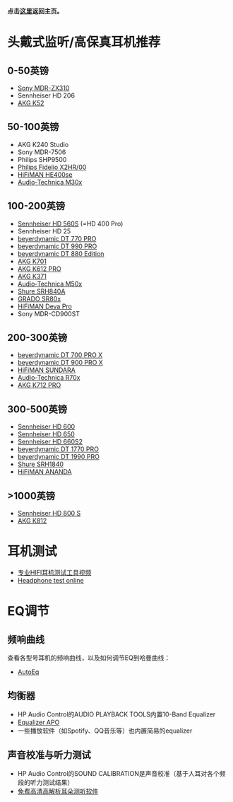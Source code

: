 **点击[这里](https://lambdacdm.github.io/Music-Laboratory/)返回主页。**

# 头戴式监听/高保真耳机推荐

## 0-50英镑
* [Sony MDR-ZX310](https://www.sony.co.uk/store/product/mdrzx310apb.ce7/MDR-ZX310-ZX310AP-Headphones)
* Sennheiser HD 206
* [AKG K52](https://uk.akg.com/professional-headphones/K52.html?dwvar_K52_color=Black-GLOBAL-Current)

## 50-100英镑
* AKG K240 Studio
* Sony MDR-7506
* Philips SHP9500
* [Philips Fidelio X2HR/00](https://www.philips.co.uk/c-p/X2HR_00/fidelio-headphones)
* [HiFiMAN HE400se](https://store.hifiman.com/index.php/he400se.html)
* [Audio-Technica M30x](https://www.audio-technica.com/en-gb/ath-m30x)

## 100-200英镑
* [Sennheiser HD 560S](https://www.sennheiser-hearing.com/en-UK/p/hd-560s/) (=HD 400 Pro)
* Sennheiser HD 25
* [beyerdynamic DT 770 PRO](https://europe.beyerdynamic.com/dt-770-pro.html)
* [beyerdynamic DT 990 PRO](https://europe.beyerdynamic.com/dt-990-pro.html)
* [beyerdynamic DT 880 Edition](https://europe.beyerdynamic.com/dt-880-edition.html)
* [AKG K701](https://uk.akg.com/professional-headphones/K701.html?cgid=professional-headphones)
* [AKG K612 PRO](https://uk.akg.com/professional-headphones/K612PRO.html?cgid=professional-headphones)
* [AKG K371](https://uk.akg.com/professional-headphones/K371-.html?dwvar_K371-_color=Black-GLOBAL-Current)
* [Audio-Technica M50x](https://www.audio-technica.com/en-gb/ath-m50x)
* [Shure SRH840A](https://www.shure.com/en-GB/products/headphones/srh840?variant=SRH840A-EFS)
* [GRADO SR80x](https://gradolabs.com/products/sr80x?_pos=1&_sid=83950c2d2&_ss=r)
* [HiFiMAN Deva Pro](https://store.hifiman.com/index.php/deva-pro-wired-openbox.html)
* Sony MDR-CD900ST

## 200-300英镑
* [beyerdynamic DT 700 PRO X](https://europe.beyerdynamic.com/dt-700-pro-x.html)
* [beyerdynamic DT 900 PRO X](https://europe.beyerdynamic.com/dt-900-pro-x.html)
* [HiFiMAN SUNDARA](https://store.hifiman.com/index.php/sundara.html)
* [Audio-Technica R70x](https://www.audio-technica.com/en-gb/ath-r70x)
* [AKG K712 PRO](https://uk.akg.com/professional-headphones/K712PRO.html?dwvar_K712PRO_color=Black-GLOBAL-Current)

## 300-500英镑
* [Sennheiser HD 600](https://www.sennheiser-hearing.com/en-UK/p/hd-600/)
* [Sennheiser HD 650](https://www.sennheiser-hearing.com/en-UK/p/hd-650/)
* [Sennheiser HD 660S2](https://www.sennheiser-hearing.com/en-UK/p/hd-660s2/)
* [beyerdynamic DT 1770 PRO](https://europe.beyerdynamic.com/dt-1770-pro.html)
* [beyerdynamic DT 1990 PRO](https://europe.beyerdynamic.com/dt-1990-pro.html)
* [Shure SRH1840](https://www.shure.com/en-GB/products/headphones/srh1840?variant=SRH1840-BK)
* [HiFiMAN ANANDA](https://store.hifiman.com/index.php/ananda-stealth-magnet-version.html)

## >1000英镑
* [Sennheiser HD 800 S](https://www.sennheiser-hearing.com/en-UK/p/hd-800-s/)
* [AKG K812](https://uk.akg.com/professional-headphones/K812.html?dwvar_K812_color=Black-GLOBAL-Current)

# 耳机测试
* [专业HIFI耳机测试工具视频](https://www.bilibili.com/video/BV1dJ411W7Rd/)
* [Headphone test online](https://webcammictest.com/headphones/)

# EQ调节

## 频响曲线
查看各型号耳机的频响曲线，以及如何调节EQ到哈曼曲线：

* [AutoEq](https://autoeq.app/)

## 均衡器
* HP Audio Control的AUDIO PLAYBACK TOOLS内置10-Band Equalizer
* [Equalizer APO](https://equalizerapo.com/)
* 一些播放软件（如Spotify、QQ音乐等）也内置简易的equalizer

## 声音校准与听力测试
* HP Audio Control的SOUND CALIBRATION是声音校准（基于人耳对各个频段的听力测试结果）
* [免费高清高解析耳朵测听软件](https://zhuanlan.zhihu.com/p/34678625)


